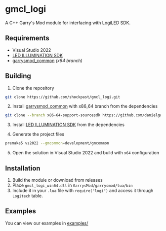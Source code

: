 # gmcl_logi

A C++ Garry's Mod module for interfacing with LogiLED SDK.

## Requirements

- Visual Studio 2022
- [LED ILLUMINATION SDK](https://www.logitechg.com/en-us/innovation/developer-lab)
- [garrysmod_common](https://github.com/danielga/garrysmod_common) *(x64 branch)*

## Building

1. Clone the repository
```bash
git clone https://github.com/shockpast/gmcl_logi.git
```

2. Install [garrysmod_common](https://github.com/danielga/garrysmod_common) with x86_64 branch from the dependencies
```bash
git clone --branch x86-64-support-sourcesdk https://github.com/danielga/garrysmod_common development/gmcommon
```

3. Install [LED ILLUMINATION SDK](https://www.logitechg.com/en-us/innovation/developer-lab) from the dependencies

4. Generate the project files
```bash
premake5 vs2022 --gmcommon=development/gmcommon
```

5. Open the solution in Visual Studio 2022 and build with `x64` configuration

## Installation

1. Build the module or download from releases
2. Place `gmcl_logi_win64.dll` in `GarrysMod/garrysmod/lua/bin`
3. Include it in your `.lua` file with `require("logi")` and access it through `Logitech` table.

## Examples

You can view our examples in [examples/](https://github.com/shockpast/gmcl_logi/tree/main/examples)
